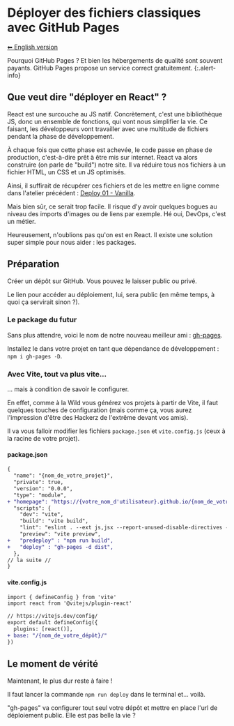# Déployer des fichiers classiques avec GitHub Pages

[⬅ English version](./)

Pourquoi GitHub Pages ? Et bien les hébergements de qualité sont souvent payants. GitHub Pages propose un service correct gratuitement.
{:.alert-info}

## Que veut dire "déployer en React" ?

React est une surcouche au JS natif. Concrètement, c'est une bibliothèque JS, donc un ensemble de fonctions, qui vont nous simplifier la vie. Ce faisant, les développeurs vont travailler avec une multitude de fichiers pendant la phase de développement.

À chaque fois que cette phase est achevée, le code passe en phase de production, c'est-à-dire prêt à être mis sur internet. React va alors construire (on parle de "build") notre site. Il va réduire tous nos fichiers à un fichier HTML, un CSS et un JS optimisés.

Ainsi, il suffirait de récupérer ces fichiers et de les mettre en ligne comme dans l'atelier précédent : [Deploy 01 - Vanilla](https://wildcodeschool.github.io/workshop-deploy-vanilla/README-FR).

Mais bien sûr, ce serait trop facile. Il risque d'y avoir quelques bogues au niveau des imports d'images ou de liens par exemple. Hé oui, DevOps, c'est un métier.

Heureusement, n'oublions pas qu'on est en React. Il existe une solution super simple pour nous aider : les packages.

## Préparation

Créer un dépôt sur GitHub. Vous pouvez le laisser public ou privé.

Le lien pour accéder au déploiement, lui, sera public (en même temps, à quoi ça servirait sinon ?).

### Le package du futur

Sans plus attendre, voici le nom de notre nouveau meilleur ami : [gh-pages](https://www.npmjs.com/package/gh-pages).

Installez le dans votre projet en tant que dépendance de développement : `npm i gh-pages -D`.

### Avec Vite, tout va plus vite...

... mais à condition de savoir le configurer.

En effet, comme à la Wild vous générez vos projets à partir de Vite, il faut quelques touches de configuration (mais comme ça, vous aurez l'impression d'être des Hackerz de l'extrême devant vos amis).

Il va vous falloir modifier les fichiers `package.json` et `vite.config.js` (ceux à la racine de votre projet).

#### package.json

```diff
{
  "name": "{nom_de_votre_projet}",
  "private": true,
  "version": "0.0.0",
  "type": "module",
+ "homepage": "https://{votre_nom_d'utilisateur}.github.io/{nom_de_votre_dépôt}/",
  "scripts": {
    "dev": "vite",
    "build": "vite build",
    "lint": "eslint . --ext js,jsx --report-unused-disable-directives --max-warnings 0",
    "preview": "vite preview",
+   "predeploy" : "npm run build",
+   "deploy" : "gh-pages -d dist",
  },
// la suite //
}
```

#### vite.config.js

```diff
import { defineConfig } from 'vite'
import react from '@vitejs/plugin-react'

// https://vitejs.dev/config/
export default defineConfig({
  plugins: [react()],
+ base: "/{nom_de_votre_dépôt}/"
})
```

## Le moment de vérité

Maintenant, le plus dur reste à faire !

Il faut lancer la commande `npm run deploy` dans le terminal et... voilà.

"gh-pages" va configurer tout seul votre dépôt et mettre en place l'url de déploiement public. Elle est pas belle la vie ?

